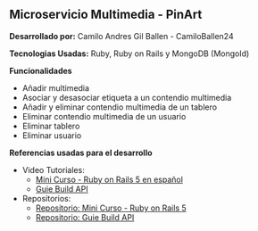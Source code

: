 
## Microservicio Multimedia - PinArt

**Desarrollado por:** Camilo Andres Gil Ballen - CamiloBallen24

**Tecnologias Usadas:** Ruby, Ruby on Rails y MongoDB (MongoId)

**Funcionalidades** 
 - Añadir multimedia
 - Asociar y desasociar etiqueta a un contendio multimedia
 - Añadir y eliminar contendio multimedia de un tablero
 - Eliminar contendio multimedia de un usuario
 - Eliminar tablero
 - Eliminar usuario
 
 **Referencias usadas para el desarrollo**
 - Video Tutoriales: 
	 - [Mini Curso - Ruby on Rails 5 en español](https://www.youtube.com/watch?v=Nqwbp5djGtM&list=PLIddmSRJEJ0uaT5imV49pJqP8CGSqN-7E)
	 - [Guie Build API](https://www.youtube.com/watch?v=QojnRc7SS9o)
 - Repositorios:
	 - [Repositorio: Mini Curso - Ruby on Rails 5](https://github.com/RpL02/RailsGram)
	 - [Repositorio: Guie Build API](https://github.com/bradtraversy/simple-rails-rest)

